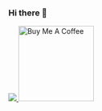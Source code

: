 ### Hi there 👋

<a href="https://visitcount.itsvg.in">
  <img src="https://visitcount.itsvg.in/api?id=neepooha&label=Profile%20Views&color=5&icon=5&pretty=true" />
</a>
<a href="https://www.buymeacoffee.com/neepooha" target="_blank"><img src="https://cdn.buymeacoffee.com/buttons/v2/default-red.png" alt="Buy Me A Coffee" width="150" ></a>
<script type="text/javascript" src="https://cdnjs.buymeacoffee.com/1.0.0/button.prod.min.js" data-name="bmc-button" data-slug="neepooha" data-color="#FF5F5F" data-emoji="🍕"  data-font="Cookie" data-text="Buy me a pizza" data-outline-color="#000000" data-font-color="#ffffff" data-coffee-color="#FFDD00" ></script>
